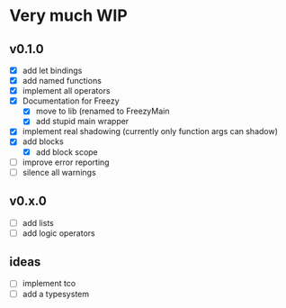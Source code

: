 # Very much WIP

## v0.1.0

- [x] add let bindings
- [x] add named functions
- [x] implement all operators
- [x] Documentation for Freezy
  - [x] move to lib (renamed to FreezyMain
  - [x] add stupid main wrapper
- [x] implement real shadowing (currently only function args can shadow)
- [x] add blocks
   - [x] add block scope
- [ ] improve error reporting
- [ ] silence all warnings

## v0.x.0

- [ ] add lists
- [ ] add logic operators

## ideas

- [ ] implement tco
- [ ] add a typesystem
